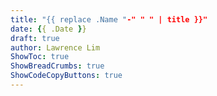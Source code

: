 ```yaml
---
title: "{{ replace .Name "-" " " | title }}"
date: {{ .Date }}
draft: true
author: Lawrence Lim
ShowToc: true
ShowBreadCrumbs: true
ShowCodeCopyButtons: true
---
```

